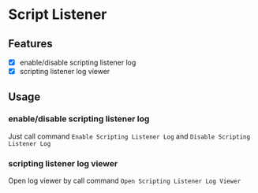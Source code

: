 # Script Listener

## Features

- [x] enable/disable scripting listener log
- [x] scripting listener log viewer

## Usage

### enable/disable scripting listener log

Just call command `Enable Scripting Listener Log` and `Disable Scripting Listener Log`

### scripting listener log viewer

Open log viewer by call command `Open Scripting Listener Log Viewer`
